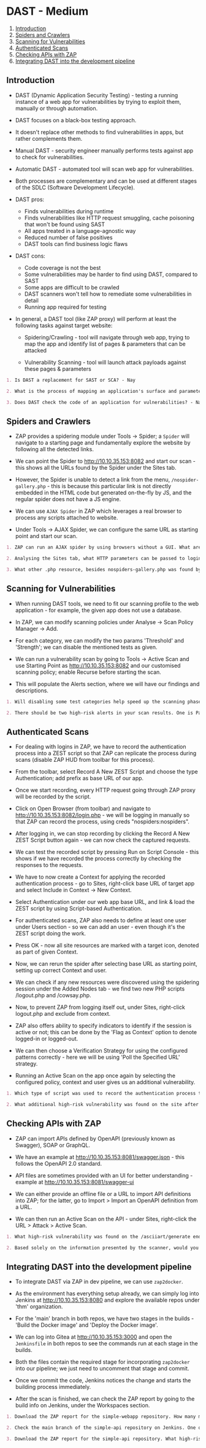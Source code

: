# DAST - Medium

1. [Introduction](#introduction)
2. [Spiders and Crawlers](#spiders-and-crawlers)
3. [Scanning for Vulnerabilities](#scanning-for-vulnerabilities)
4. [Authenticated Scans](#authenticated-scans)
5. [Checking APIs with ZAP](#checking-apis-with-zap)
6. [Integrating DAST into the development pipeline](#integrating-dast-into-the-development-pipeline)

## Introduction

* DAST (Dynamic Application Security Testing) - testing a running instance of a web app for vulnerabilities by trying to exploit them, manually or through automation.

* DAST focuses on a black-box testing approach.

* It doesn't replace other methods to find vulnerabilities in apps, but rather complements them.

* Manual DAST - security engineer manually performs tests against app to check for vulnerabilities.

* Automatic DAST - automated tool will scan web app for vulnerabilities.

* Both processes are complementary and can be used at different stages of the SDLC (Software Development Lifecycle).

* DAST pros:

  * Finds vulnerabilities during runtime
  * Finds vulnerabilities like HTTP request smuggling, cache poisoning that won't be found using SAST
  * All apps treated in a language-agnostic way
  * Reduced number of false positives
  * DAST tools can find business logic flaws

* DAST cons:

  * Code coverage is not the best
  * Some vulnerabilities may be harder to find using DAST, compared to SAST
  * Some apps are difficult to be crawled
  * DAST scanners won't tell how to remediate some vulnerabilities in detail
  * Running app required for testing

* In general, a DAST tool (like ZAP proxy) will perform at least the following tasks against target website:

  * Spidering/Crawling - tool will navigate through web app, trying to map the app and identify list of pages & parameters that can be attacked

  * Vulnerability Scanning - tool will launch attack payloads against these pages & parameters

```markdown
1. Is DAST a replacement for SAST or SCA? - Nay

2. What is the process of mapping an application's surface and parameters usually called? - Spidering/Crawling

3. Does DAST check the code of an application for vulnerabilities? - Nay
```

## Spiders and Crawlers

* ZAP provides a spidering module under Tools -> Spider; a ```Spider``` will navigate to a starting page and fundamentally explore the website by following all the detected links.

* We can point the Spider to <http://10.10.35.153:8082> and start our scan - this shows all the URLs found by the Spider under the Sites tab.

* However, the Spider is unable to detect a link from the menu, ```/nospider-gallery.php``` - this is because this particular link is not directly embedded in the HTML code but generated on-the-fly by JS, and the regular spider does not have a JS engine.

* We can use ```AJAX Spider``` in ZAP which leverages a real browser to process any scripts attached to website.

* Under Tools -> AJAX Spider, we can configure the same URL as starting point and start our scan.

```markdown
1. ZAP can run an AJAX spider by using browsers without a GUI. What are these browsers called? - Headless

2. Analysing the Sites tab, what HTTP parameters can be passed to login.php using the POST method? - pass, user

3. What other .php resource, besides nospiders-gallery.php was found by the AJAX spider but not by the regular spider? - /view.php
```

## Scanning for Vulnerabilities

* When running DAST tools, we need to fit our scanning profile to the web application - for example, the given app does not use a database.

* In ZAP, we can modify scanning policies under Analyse -> Scan Policy Manager -> Add.

* For each category, we can modify the two params 'Threshold' and 'Strength'; we can disable the mentioned tests as given.

* We can run a vulnerability scan by going to Tools -> Active Scan and use Starting Point as <http://10.10.35.153:8082> and our customised scanning policy; enable Recurse before starting the scan.

* This will populate the Alerts section, where we will have our findings and descriptions.

```markdown
1. Will disabling some test categories help speed up the scanning phase? - Yea

2. There should be two high-risk alerts in your scan results. One is Path Traversal. What's the name of the other one? - Cross Site Scripting (Reflected)
```

## Authenticated Scans

* For dealing with logins in ZAP, we have to record the authentication process into a ZEST script so that ZAP can replicate the process during scans (disable ZAP HUD from toolbar for this process).

* From the toolbar, select Record A New ZEST Script and choose the type Authentication; add prefix as base URL of our app.

* Once we start recording, every HTTP request going through ZAP proxy will be recorded by the script.

* Click on Open Browser (from toolbar) and navigate to <http://10.10.35.153:8082/login.php> - we will be logging in manually so that ZAP can record the process, using creds "nospiders:nospiders".

* After logging in, we can stop recording by clicking the Record A New ZEST Script button again - we can now check the captured requests.

* We can test the recorded script by pressing Run on Script Console - this shows if we have recorded the process correctly by checking the responses to the requests.

* We have to now create a Context for applying the recorded authentication process - go to Sites, right-click base URL of target app and select Include in Context -> New Context.

* Select Authentication under our web app base URL, and link & load the ZEST script by using Script-based Authentication.

* For authenticated scans, ZAP also needs to define at least one user under Users section - so we can add an user - even though it's the ZEST script doing the work.

* Press OK - now all site resources are marked with a target icon, denoted as part of given Context.

* Now, we can rerun the spider after selecting base URL as starting point, setting up correct Context and user.

* We can check if any new resources were discovered using the spidering session under the Added Nodes tab - we find two new PHP scripts /logout.php and /cowsay.php.

* Now, to prevent ZAP from logging itself out, under Sites, right-click logout.php and exclude from context.

* ZAP also offers ability to specify indicators to identify if the session is active or not; this can be done by the 'Flag as Context' option to denote logged-in or logged-out.

* We can then choose a Verification Strategy for using the configured patterns correctly - here we will be using 'Poll the Specified URL' strategy.

* Running an Active Scan on the app once again by selecting the configured policy, context and user gives us an additional vulnerability.

```markdown
1. Which type of script was used to record the authentication process to our site in ZAP? - ZEST script

2. What additional high-risk vulnerability was found on the site after running the authenticated scan? - remote OS command injection
```

## Checking APIs with ZAP

* ZAP can import APIs defined by OpenAPI (previously known as Swagger), SOAP or GraphQL.

* We have an example at <http://10.10.35.153:8081/swagger.json> - this follows the OpenAPI 2.0 standard.

* API files are sometimes provided with an UI for better understanding - example at <http://10.10.35.153:8081/swagger-ui>

* We can either provide an offline file or a URL to import API definitions into ZAP; for the latter, go to Import > Import an OpenAPI definition from a URL.

* We can then run an Active Scan on the API - under Sites, right-click the URL > Attack > Active Scan.

```markdown
1. What high-risk vulnerability was found on the /asciiart/generate endpoint? - remote OS command injection

2. Based solely on the information presented by the scanner, would you categorise this finding as a false positive? - yea
```

## Integrating DAST into the development pipeline

* To integrate DAST via ZAP in dev pipeline, we can use ```zap2docker```.

* As the environment has everything setup already, we can simply log into Jenkins at <http://10.10.35.153:8080> and explore the available repos under 'thm' organization.

* For the 'main' branch in both repos, we have two stages in the builds - 'Build the Docker image' and 'Deploy the Docker image'.

* We can log into Gitea at <http://10.10.35.153:3000> and open the ```Jenkinsfile``` in both repos to see the commands run at each stage in the builds.

* Both the files contain the required stage for incorporating ```zap2docker``` into our pipeline; we just need to uncomment that stage and commit.

* Once we commit the code, Jenkins notices the change and starts the building process immediately.

* After the scan is finished, we can check the ZAP report by going to the build info on Jenkins, under the Workspaces section.

```markdown
1. Download the ZAP report for the simple-webapp repository. How many medium-risk vulnerabilities were found? - 3

2. Check the main branch of the simple-api repository on Jenkins. One of the builds failed during the Build the Docker image step. What is the number of the pre-existing failed build? - 4

3. Download the ZAP report for the simple-api repository. What high-risk vulnerability was found? - remote OS command injection
```
